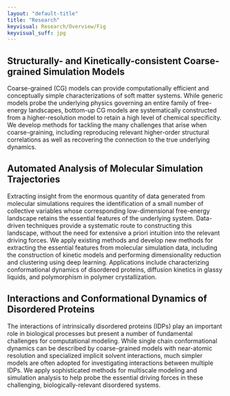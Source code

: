```yaml
---
layout: "default-title"
title: "Research"
keyvisual: Research/Overview/Fig
keyvisual_suff: jpg
---
```


<div class="specials-grey">
  <div class="container">
    <h2>Structurally- and Kinetically-consistent Coarse-grained Simulation Models</h2>
    <p>Coarse-grained (CG) models can provide computationally efficient and conceptually simple characterizations of soft matter systems. While generic models probe the underlying physics governing an entire family of free-energy landscapes, bottom-up CG models are systematically constructed from a higher-resolution model to retain a high level of chemical specificity. We develop methods for tackling the many challenges that arise when coarse-graining, including reproducing relevant higher-order structural correlations as well as recovering the connection to the true underlying dynamics.</p> 
  </div>
</div>

<div class="container">
  <h2>Automated Analysis of Molecular Simulation Trajectories</h2>
  <p>Extracting insight from the enormous quantity of data generated from molecular simulations requires the identification of a small number of collective variables whose corresponding low-dimensional free-energy landscape retains the essential features of the underlying system. Data-driven techniques provide a systematic route to constructing this landscape, without the need for extensive a priori intuition into the relevant driving forces. We apply existing methods and develop new methods for extracting the essential features from molecular simulation data, including the construction of kinetic models and performing dimensionality reduction and clustering using deep learning. Applications include characterizing conformational dynamics of disordered proteins, diffusion kinetics in glassy liquids, and polymorphism in polymer crystallization.</p> 
</div>

<div class="specials-grey">
  <div class="container">
    <h2>Interactions and Conformational Dynamics of Disordered Proteins</h2>
    <p>The interactions of intrinsically disordered proteins (IDPs) play an important role in biological processes but present a number of fundamental challenges for computational modeling. While single chain conformational dynamics can be described by coarse-grained models with near-atomic resolution and specialized implicit solvent interactions, much simpler models are often adopted for investigating interactions between multiple IDPs. We apply sophisticated methods for multiscale modeling and simulation analysis to help probe the essential driving forces in these challenging, biologically-relevant disordered systems.</p> 
  </div>
</div>
